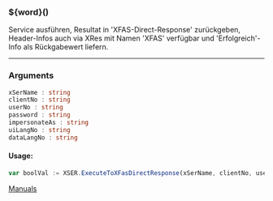 ﻿### ${word}()
Service ausführen, Resultat in 'XFAS-Direct-Response' zurückgeben, Header-Infos auch via XRes mit Namen 'XFAS' verfügbar und 'Erfolgreich'-Info als Rückgabewert liefern.

----

### Arguments
```ts
xSerName : string
clientNo : string
userNo : string
password : string
impersonateAs : string
uiLangNo : string
dataLangNo : string
```
#### Usage:
```ts
var boolVal := XSER.ExecuteToXFasDirectResponse(xSerName, clientNo, userNo, password, impersonateAs, uiLangNo, dataLangNo)
```

[Manuals](https://manuals.opacc.ch/docs/doku2401/F-Script/ScriptBlockFunc.XSER.ExecuteToXFasDirectResponse.html)
